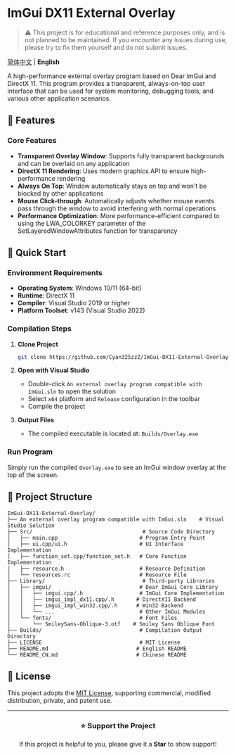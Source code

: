 # ImGui DX11 External Overlay

> ⚠️ This project is for educational and reference purposes only, and is not planned to be maintained. If you encounter any issues during use, please try to fix them yourself and do not submit issues.

[简体中文](README_CN.md) | **English**

A high-performance external overlay program based on Dear ImGui and DirectX 11. This program provides a transparent, always-on-top user interface that can be used for system monitoring, debugging tools, and various other application scenarios.

## 🌟 Features

### Core Features
- **Transparent Overlay Window**: Supports fully transparent backgrounds and can be overlaid on any application
- **DirectX 11 Rendering**: Uses modern graphics API to ensure high-performance rendering
- **Always On Top**: Window automatically stays on top and won't be blocked by other applications
- **Mouse Click-through**: Automatically adjusts whether mouse events pass through the window to avoid interfering with normal operations
- **Performance Optimization**: More performance-efficient compared to using the LWA_COLORKEY parameter of the SetLayeredWindowAttributes function for transparency

## 🚀 Quick Start

### Environment Requirements
- **Operating System**: Windows 10/11 (64-bit)
- **Runtime**: DirectX 11
- **Compiler**: Visual Studio 2019 or higher
- **Platform Toolset**: v143 (Visual Studio 2022)

### Compilation Steps

1. **Clone Project**
   ```bash
   git clone https://github.com/Cyan325zzZ/ImGui-DX11-External-Overlay.git
   ```

2. **Open with Visual Studio**
   - Double-click `An external overlay program compatible with ImGui.sln` to open the solution
   - Select `x64` platform and `Release` configuration in the toolbar
   - Compile the project

3. **Output Files**
   - The compiled executable is located at: `Builds/Overlay.exe`

### Run Program

Simply run the compiled `Overlay.exe` to see an ImGui window overlay at the top of the screen.

## 📁 Project Structure

```
ImGui-DX11-External-Overlay/
├── An external overlay program compatible with ImGui.sln    # Visual Studio Solution
├── Src/                                   # Source Code Directory
│   ├── main.cpp                          # Program Entry Point
│   ├── ui.cpp/ui.h                       # UI Interface Implementation
│   ├── function_set.cpp/function_set.h   # Core Function Implementation
│   ├── resource.h                        # Resource Definition
│   └── resources.rc                      # Resource File
├── Library/                               # Third-party Libraries
│   ├── imgui/                            # Dear ImGui Core Library
│   │   ├── imgui.cpp/.h                  # ImGui Core Implementation
│   │   ├── imgui_impl_dx11.cpp/.h       # DirectX11 Backend
│   │   ├── imgui_impl_win32.cpp/.h      # Win32 Backend
│   │   └── ...                           # Other ImGui Modules
│   └── fonts/                            # Font Files
│       └── SmileySans-Oblique-3.otf    # Smiley Sans Oblique Font
├── Builds/                               # Compilation Output Directory
├── LICENSE                               # MIT License
├── README.md                            # English README
└── README_CN.md                         # Chinese README
```

## 📝 License
This project adopts the [MIT License](LICENSE), supporting commercial, modified distribution, private, and patent use.

---
<div align="center">

### ⭐ Support the Project
If this project is helpful to you, please give it a **Star** to show support!

</div>
